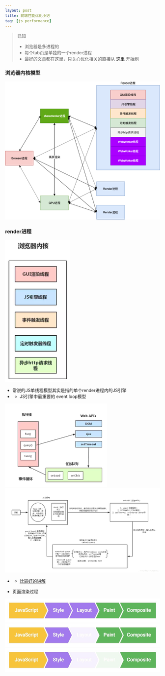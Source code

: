 ```yaml
---
layout: post
title: 前端性能优化小记
tag: [js performance]
---
```


>已知
>* 浏览器是多进程的
>* 每个tab页是单独的一个render进程
>* 最好的文章都在这里，只关心优化相关的直接从 [这里](https://developers.google.com/web/tools/chrome-devtools/evaluate-performance) 开始刷

### 浏览器内核模型
<img src="/2020/20200528_1.png">  

### render进程
<img src="/2020/20200528_2.png">  

* 常说的JS单线程模型其实是指的单个render进程内的JS引擎
* * JS引擎中最重要的 event loop模型
<img src="/2020/20200528_3.png">  
<img src="/2020/20200528_4.png">  

* * [比较好的讲解](https://jakearchibald.com/2015/tasks-microtasks-queues-and-schedules/)

* 页面渲染过程
<img src="/2020/20200528_5.png">  
<img src="/2020/20200528_6.png">  
<img src="/2020/20200528_7.png">




  



